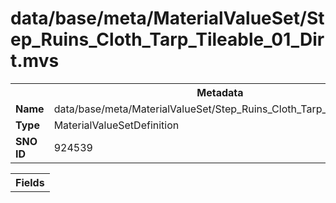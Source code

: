 <h1>data/base/meta/MaterialValueSet/Step_Ruins_Cloth_Tarp_Tileable_01_Dirt.mvs</h1><table><tr><th colspan="100%">Metadata</th></tr><tr><td><b>Name</b></td><td>data/base/meta/MaterialValueSet/Step_Ruins_Cloth_Tarp_Tileable_01_Dirt.mvs</td></tr><tr><td><b>Type</b></td><td>MaterialValueSetDefinition</td></tr><tr><td><b>SNO ID</b></td><td>924539</td></tr></table>

<table><tr><th colspan="100%">Fields</th></tr></table>

